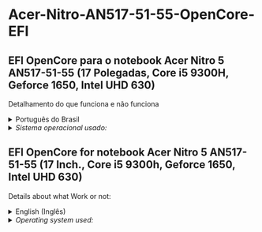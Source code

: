 # Acer-Nitro-AN517-51-55-OpenCore-EFI
<h2>EFI OpenCore para o notebook Acer Nitro 5 AN517-51-55 (17 Polegadas, Core i5 9300H, Geforce 1650, Intel UHD 630)</h2>

Detalhamento do que funciona e não funciona<br />

<details><summary>Português do Brasil</summary>
<h2>O que não funciona?</h2>
Touchpad (Tentando fazer funcionar)<br />
HDMI (Saída para TV e Áudio) - Aqui é complicado, porque a saída HDMI desse modelo de notebook é ligada diretamente na Geforce 1650m que não é suportada pelo sistema operacional (MacOS Monterey) porém o áudio digital PARECE ser suportado, mas necessita de mais pesquisa e testes, por hora não está funcionando.<br /><br />

<h2>O que funciona?</h2>
iGPU (Intel UHD 630)<br />
Controlador nVme<br />
Controlador Sata<br />
Áudio<br />
Controladores de Rede (ETH e WiFi)<br />
AirDrop<br />
Portas USB (Inclusive a 3.1)<br />
Porta USB-C (4gbps)<br />
Sensor de Bateria<br />
Sensores da CPU (Temperatura)<br />
Entrada de Fone de Ouvido e Microfone<br />
Microfone embutido<br />
Webcam Embutida<br /><br />

<h2>Atalhos do Teclado - via Tecla de Função (FN))</h2>
<h3>Funciona:</h3>
[FN]+[F4] - Modo de Suspensão<br />
[FN]+[F6] - Desliga o LCD<br />
[FN]+[F8] - Desabilita o Áudio (mudo)<br />
[FN]+[F9] - Diminui a retroiluminação do teclado<br />
[FN]+[F10] - Aumenta a retroiluminação do teclado<br />
[FN]+[F11] - Aumenta o Brilho da tela<br />
[FN]+[F12] - Diminui o Brilho da tela<br />
[FN]+[Pg Up] - Inicia o App do Apple Music<br />
[FN]+[Seta pra Esquerda/Direita] Diminui/Aumenta o Brilho da Tela<br />
[FN]+[Seta para Baixo/Cima] Diminui/Aumenta o Volume<br />
<h3>Não Funciona:</h3>
[F3] - Alternar WiFi ligado e desligado<br />
[F5] - Alternar Display (Vídeo Interno / Externo (HDMI))<br />
[F7] - Desligar o Touchpad<br /></details>

<details><summary><em>Sistema operacional usado:</em></summary>
<h4>Este método foi tentado apenas com o modo de restauração, então faça o boot pelo Pendrive com a ferramaenta disponibilizada no pacote</h4><br />
Foi usado o pacote do MacOS Monterey, com a última versão baixada diretamente dos repositórios da Apple, <b>12.1</b> (BaseSystem.dmg - usado apenas para dar o boot inicial, toda instalação é feita pela internet)</details>

<h2>EFI OpenCore for notebook Acer Nitro 5 AN517-51-55 (17 Inch., Core i5 9300h, Geforce 1650, Intel UHD 630)</h2>

Details about what Work or not:<br />

<details><summary>English (Inglês)</summary>
<h2>What doesn't work?</h2>
Touchpad (Trying to make it work)<br />
HDMI (TV and Audio Out) - This is tricky, because the HDMI output of this notebook model is connected directly to the Geforce 1650m which is not supported by the operating system (MacOS Monterey) but the digital audio SEEMS to be supported, but needs more research and testing is currently not working.<br /><br />

<h2>What works?</h2>
iGPU (Intel UHD 630)<br />
nVme controller<br />
Sata Controller<br />
Audio<br />
Network Controllers (ETH and WiFi)<br />
AirDrop<br />
USB ports (including 3.1)<br />
USB-C port (4Gbps)<br />
Battery Sensor<br />
CPU Sensors (Temperature)<br />
Headphone and Microphone Input<br />
Built-in microphone<br />
Built-in Webcam<br /><br />

<h2>Keyboard Shortcuts - via Function Key (FN))</h2>
<h3>It works:</h3>
[FN]+[F4] - Sleep Mode<br />
[FN]+[F6] - Turn off the LCD<br />
[FN]+[F8] - Disable the audio (mute)<br />
[FN]+[F9] - Decreases keyboard backlight<br />
[FN]+[F10] - Increases the keyboard backlight<br />
[FN]+[F11] - Increases screen brightness<br />
[FN]+[F12] - Decreases screen brightness<br />
[FN]+[Pg Up] - Launch the Apple Music App<br />
[FN]+[Left/Right Arrow] Decrease/Increase Screen Brightness<br />
[FN]+[Down/Up Arrow] Decrease/Increase Volume<br />
<h3>Doesn't Work:</h3>
[F3] - Toggle WiFi on and off<br />
[F5] - Switch Display (Internal / External Video (HDMI))<br />
[F7] - Turn off Touchpad<br /></details>

<details><summary><em>Operating system used:</em></summary>
<h4>This method was only tried with the restore mode, so boot from the Pendrive with the tool provided in the package</h4><br />
The MacOS Monterey package was used, with the latest version downloaded directly from the Apple repositories, <b>12.1</b> (BaseSystem.dmg - used only for initial booting, all installation is done over the internet)<br / ></details>





